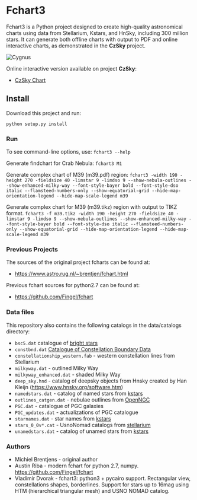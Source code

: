 # Fchart3

Fchart3 is a Python project designed to create high-quality astronomical charts using data from Stellarium, Kstars, and HnSky, including 300 million stars. It can generate both offline charts with output to PDF and online interactive charts, as demonstrated in the **CzSky** project.

![Cygnus](https://user-images.githubusercontent.com/2523097/190871573-8e1746cb-2e02-460f-9017-e3788c36089f.png)

Online interactive version available on project **CzSky**:
- [CzSky Chart](https://www.czsky.eu/chart?ra=1.532197702857378&dec=0.06961660554646551&fsz=100&splitview=true)

## Install

Download this project and run: 

`python setup.py install`

### Run
To see command-line options, use:
`fchart3 --help`

Generate findchart for Crab Nebula:
`fchart3 M1`

Generate complex chart of M39 (m39.pdf) region:
`fchart3 -width 190 -height 270 -fieldsize 40 -limstar 9 -limdso 9 --show-nebula-outlines --show-enhanced-milky-way --font-style-bayer bold --font-style-dso italic --flamsteed-numbers-only --show-equatorial-grid --hide-map-orientation-legend --hide-map-scale-legend m39`

Generate complex chart for M39 (m39.tikz) region with output to TIKZ format.
`fchart3 -f m39.tikz -width 190 -height 270 -fieldsize 40 -limstar 9 -limdso 9 --show-nebula-outlines --show-enhanced-milky-way --font-style-bayer bold --font-style-dso italic --flamsteed-numbers-only --show-equatorial-grid --hide-map-orientation-legend --hide-map-scale-legend m39`

### Previous Projects
The sources of the original project fcharts can be found at:
* https://www.astro.rug.nl/~brentjen/fchart.html

Previous fchart sources for python2.7 can be found at:
* https://github.com/Fingel/fchart

### Data files

This repository also contains the following catalogs in the data/catalogs directory:

- `bsc5.dat` catalogue of [bright stars](http://tdc-www.harvard.edu/catalogs/bsc5.html)
- `constbnd.dat` [Catalogue of Constellation Boundary Data](http://cdsarc.u-strasbg.fr/viz-bin/Cat?VI/49#sRM2.2)
- `constellationship_western.fab` - western constellation lines from Stellarium
- `milkyway.dat` - outlined Milky Way
- `milkyway_enhanced.dat` - shaded Milky Way
- `deep_sky.hnd` - catalog of deepsky objects from Hnsky created by Han Kleijn (https://www.hnsky.org/software.htm)
- `namedstars.dat` - catalog of named stars from [kstars](https://edu.kde.org/kstars/)
- `outlines_catgen.dat` - nebulae outlines from [OpenNGC](https://github.com/mattiaverga/OpenNGC)
- `PGC.dat` - catalogue of PGC galaxies
- `PGC_updates.dat` - actualizations of PGC catalogue
- `starnames.dat` - star names from [kstars](https://edu.kde.org/kstars/)
- `stars_0_0v*.cat` - UsnoNomad catalogs from [stellarium](https://github.com/Stellarium)
- `unamedstars.dat` - catalog of unamed stars from [kstars](https://edu.kde.org/kstars/)

### Authors
* Michiel Brentjens - original author
* Austin Riba - modern fchart for python 2.7, numpy. https://github.com/Fingel/fchart
* Vladimir Dvorak - fchart3: python3 + pycairo support. Rectangular view, constellations shapes, borderlines. Support for stars up to 16mag using HTM (hierarchical triangular mesh) and USNO NOMAD catalog.
